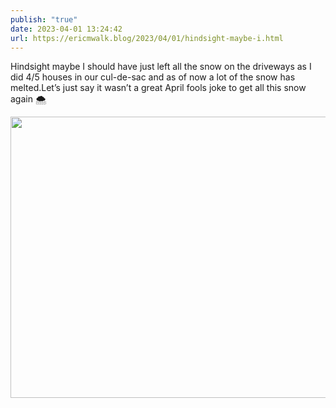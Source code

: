 ```yaml
---
publish: "true"
date: 2023-04-01 13:24:42
url: https://ericmwalk.blog/2023/04/01/hindsight-maybe-i.html
---
```


Hindsight maybe I should have just left all the snow on the driveways as I did 4/5 houses in our cul-de-sac and as of now a lot of the snow has melted.Let’s just say it wasn’t a great April fools joke to get all this snow again 🌨️


<img src="uploads/2023/4d38da4637.jpg" width="600" height="450" alt="">